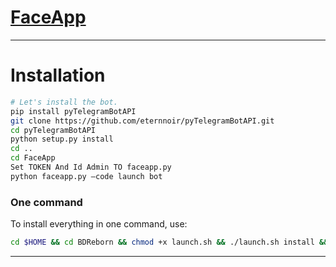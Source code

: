 # [FaceApp](https://t.me/MajicNews)

* * *

# Installation

```sh
# Let's install the bot.
pip install pyTelegramBotAPI
git clone https://github.com/eternnoir/pyTelegramBotAPI.git
cd pyTelegramBotAPI
python setup.py install
cd ..
cd FaceApp
Set TOKEN And Id Admin TO faceapp.py
python faceapp.py —code launch bot
```
### One command
To install everything in one command, use:
```sh
cd $HOME && cd BDReborn && chmod +x launch.sh && ./launch.sh install && ./launch.sh
```

* * *
